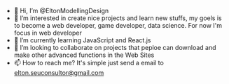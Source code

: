 - 👋 Hi, I’m @EltonModellingDesign
- 👀 I’m interested in create nice projects and learn new stuffs, my goels is to become a web developer, game developer, data science. For now I'm focus in web developer 
- 🌱 I’m currently learning JavaScript and React.js
- 💞️ I’m looking to collaborate on projects that peploe can download and make other advanced functions in the Web Sites   
- 📫 How to reach me? It's simple just send a email to elton.seuconsultor@gmail.com

<!---
EltonModellingDesign/EltonModellingDesign is a ✨ special ✨ repository because its `README.md` (this file) appears on your GitHub profile.
You can click the Preview link to take a look at your changes.
--->
